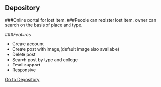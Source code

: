 ## Depository
###Online portal for lost item. 
###People can register lost item, owner can search on the basis of place and type.

###*Features*

* Create account
* Create post with image,(default image also available)
* Delete post
* Search post by type and college
* Email support
* Responsive

[Go to Depository](http://trybuddy.net/depository/)
